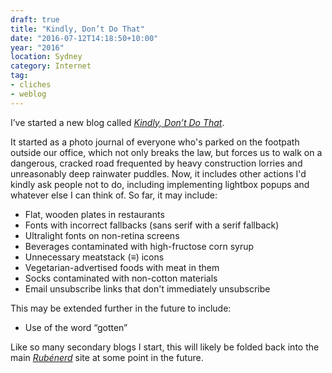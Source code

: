 ```yaml
---
draft: true
title: "Kindly, Don’t Do That"
date: "2016-07-12T14:18:50+10:00"
year: "2016"
location: Sydney
category: Internet
tag:
- cliches
- weblog
---
```

I’ve started a new blog called *[Kindly, Don’t Do That]*.

It started as a photo journal of everyone who's parked on the footpath outside our office, which not only breaks the law, but forces us to walk on a dangerous, cracked road frequented by heavy construction lorries and unreasonably deep rainwater puddles. Now, it includes other actions I'd kindly ask people not to do, including implementing lightbox popups and whatever else I can think of. So far, it may include:

* Flat, wooden plates in restaurants
* Fonts with incorrect fallbacks (sans serif with a serif fallback)
* Ultralight fonts on non-retina screens
* Beverages contaminated with high-fructose corn syrup
* Unnecessary meatstack (≡) icons 
* Vegetarian-advertised foods with meat in them
* Socks contaminated with non-cotton materials
* Email unsubscribe links that don't immediately unsubscribe

This may be extended further in the future to include:

* Use of the word “gotten”

Like so many secondary blogs I start, this will likely be folded back into the main *[Rubénerd]* site at some point in the future.

[Kindly, Don’t Do That]: https://kindlydontdothat.tumblr.com/
[Rubénerd]: https://rubenerd.com/


